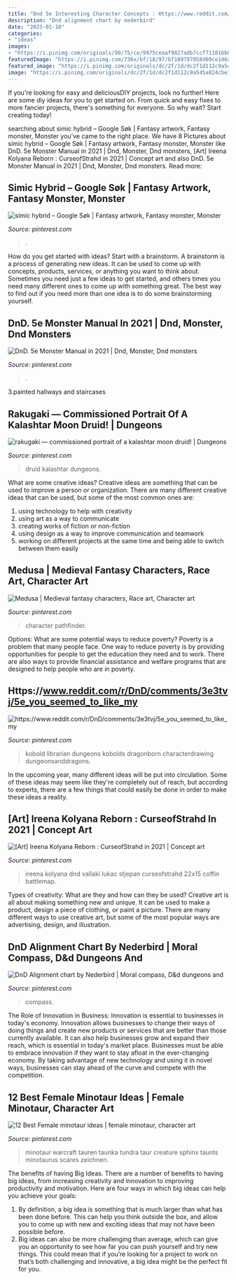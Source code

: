 ```yaml
---
title: "Dnd 5e Interesting Character Concepts : Https://www.reddit.com/r/dnd/comments/3e3tvj/5e_you_seemed_to_like_my"
description: "Dnd alignment chart by nederbird"
date: "2023-01-10"
categories:
- "ideas"
images:
- "https://i.pinimg.com/originals/99/75/ce/9975ceaaf9827adb7ccf711016b88ff4.png"
featuredImage: "https://i.pinimg.com/736x/bf/18/97/bf189797058d09ce146a9ef4749dbad6.jpg"
featured_image: "https://i.pinimg.com/originals/dc/2f/1d/dc2f1d112c9a545a824cbe105c993e25.png"
image: "https://i.pinimg.com/originals/dc/2f/1d/dc2f1d112c9a545a824cbe105c993e25.png"
---
```



If you're looking for easy and deliciousDIY projects, look no further! Here are some diy ideas for you to get started on. From quick and easy fixes to more fancier projects, there's something for everyone. So why wait? Start creating today!

	

		
searching about simic hybrid – Google Søk | Fantasy artwork, Fantasy monster, Monster you've came to the right place. We have 8 Pictures about simic hybrid – Google Søk | Fantasy artwork, Fantasy monster, Monster like DnD. 5e Monster Manual in 2021 | Dnd, Monster, Dnd monsters, [Art] Ireena Kolyana Reborn : CurseofStrahd in 2021 | Concept art and also DnD. 5e Monster Manual in 2021 | Dnd, Monster, Dnd monsters. Read more:
		
    
## Simic Hybrid – Google Søk | Fantasy Artwork, Fantasy Monster, Monster

<img loading=lazy src="https://i.pinimg.com/originals/dc/2f/1d/dc2f1d112c9a545a824cbe105c993e25.png" onerror="this.onerror=null;this.src='https://tse1.mm.bing.net/th?id=OIP.O2rP4EIOi3zfh0Uzbf5rCwHaE8&amp;pid=15.1';" alt="simic hybrid – Google Søk | Fantasy artwork, Fantasy monster, Monster">

_Source: pinterest.com_

>. 

	

How do you get started with ideas?
Start with a brainstorm. A brainstorm is a process of generating new ideas. It can be used to come up with concepts, products, services, or anything you want to think about. Sometimes you need just a few ideas to get started, and others times you need many different ones to come up with something great. The best way to find out if you need more than one idea is to do some brainstorming yourself.

    
## DnD. 5e Monster Manual In 2021 | Dnd, Monster, Dnd Monsters

<img loading=lazy src="https://i.pinimg.com/736x/d2/22/82/d222824c3b48d3a3828af682787d657d.jpg" onerror="this.onerror=null;this.src='https://tse4.mm.bing.net/th?id=OIP._ntIe9NPh0XcsASy6Ac0rwHaKF&amp;pid=15.1';" alt="DnD. 5e Monster Manual in 2021 | Dnd, Monster, Dnd monsters">

_Source: pinterest.com_

>. 

	

3.painted hallways and staircases

    
## Rakugaki — Commissioned Portrait Of A Kalashtar Moon Druid! | Dungeons

<img loading=lazy src="https://i.pinimg.com/736x/bf/18/97/bf189797058d09ce146a9ef4749dbad6.jpg" onerror="this.onerror=null;this.src='https://tse1.mm.bing.net/th?id=OIP.Td_DWFqEQoVZRXKXC_r6AAHaI9&amp;pid=15.1';" alt="rakugaki — commissioned portrait of a kalashtar moon druid! | Dungeons">

_Source: pinterest.com_

>druid kalashtar dungeons. 

	

What are some creative ideas?
Creative ideas are something that can be used to improve a person or organization. There are many different creative ideas that can be used, but some of the most common ones are: 
1. using technology to help with creativity 
2. using art as a way to communicate 
3. creating works of fiction or non-fiction 
4. using design as a way to improve communication and teamwork 
5. working on different projects at the same time and being able to switch between them easily 

    
## Medusa | Medieval Fantasy Characters, Race Art, Character Art

<img loading=lazy src="https://i.pinimg.com/originals/99/75/ce/9975ceaaf9827adb7ccf711016b88ff4.png" onerror="this.onerror=null;this.src='https://tse1.mm.bing.net/th?id=OIP.5_5WhB1rKj_O5X0RVNr8cgHaKM&amp;pid=15.1';" alt="Medusa | Medieval fantasy characters, Race art, Character art">

_Source: pinterest.com_

>character pathfinder. 

	

Options: What are some potential ways to reduce poverty?
Poverty is a problem that many people face. One way to reduce poverty is by providing opportunities for people to get the education they need and to work. There are also ways to provide financial assistance and welfare programs that are designed to help people who are in poverty.

    
## Https://www.reddit.com/r/DnD/comments/3e3tvj/5e_you_seemed_to_like_my

<img loading=lazy src="https://i.pinimg.com/originals/d6/ec/5e/d6ec5e6de4e576d72ba44b8f646c7781.png" onerror="this.onerror=null;this.src='https://tse4.mm.bing.net/th?id=OIP.5WCz_e8m9HUC6CgGdLPvwgHaHa&amp;pid=15.1';" alt="https://www.reddit.com/r/DnD/comments/3e3tvj/5e_you_seemed_to_like_my">

_Source: pinterest.com_

>kobold librarian dungeons kobolds dragonborn characterdrawing dungeonsanddragons. 

	

In the upcoming year, many different ideas will be put into circulation. Some of these ideas may seem like they're completely out of reach, but according to experts, there are a few things that could easily be done in order to make these ideas a reality.

    
## [Art] Ireena Kolyana Reborn : CurseofStrahd In 2021 | Concept Art

<img loading=lazy src="https://i.pinimg.com/736x/55/17/9f/55179f532cd49471b59b483628eff13e.jpg" onerror="this.onerror=null;this.src='https://tse2.mm.bing.net/th?id=OIP.2hxGz5EKR2AoHhaGvvQn0gHaHa&amp;pid=15.1';" alt="[Art] Ireena Kolyana Reborn : CurseofStrahd in 2021 | Concept art">

_Source: pinterest.com_

>ireena kolyana dnd vallaki lukac stjepan curseofstrahd 22x15 coffin battlemap. 

	

Types of creativity: What are they and how can they be used?
Creative art is all about making something new and unique. It can be used to make a product, design a piece of clothing, or paint a picture. There are many different ways to use creative art, but some of the most popular ways are advertising, design, and illustration.

    
## DnD Alignment Chart By Nederbird | Moral Compass, D&amp;d Dungeons And

<img loading=lazy src="https://i.pinimg.com/736x/79/30/2c/79302c5674c77412cbfa8dfff97b03fb.jpg" onerror="this.onerror=null;this.src='https://tse3.mm.bing.net/th?id=OIP.JvO3wVCpvFMcU2t9Uicn_AHaHa&amp;pid=15.1';" alt="DnD Alignment chart by Nederbird | Moral compass, D&amp;d dungeons and">

_Source: pinterest.com_

>compass. 

	

The Role of Innovation in Business:
Innovation is essential to businesses in today's economy. Innovation allows businesses to change their ways of doing things and create new products or services that are better than those currently available. It can also help businesses grow and expand their reach, which is essential in today's market place.
Businesses must be able to embrace innovation if they want to stay afloat in the ever-changing economy. By taking advantage of new technology and using it in novel ways, businesses can stay ahead of the curve and compete with the competition.

    
## 12 Best Female Minotaur Ideas | Female Minotaur, Character Art

<img loading=lazy src="https://i.pinimg.com/474x/d1/eb/f3/d1ebf35f7cdc5f6354d1effcb9907176.jpg" onerror="this.onerror=null;this.src='https://tse1.mm.bing.net/th?id=OIP.y7vJVHowFCg1qip_GtNPTwAAAA&amp;pid=15.1';" alt="12 Best Female minotaur ideas | female minotaur, character art">

_Source: pinterest.com_

>minotaur warcraft tauren taunka tundra taur creature sphinx taunts minotaurus scares zeichnen. 

	

The benefits of having Big Ideas.
There are a number of benefits to having big ideas, from increasing creativity and innovation to improving productivity and motivation. Here are four ways in which big ideas can help you achieve your goals: 
1. By definition, a big idea is something that is much larger than what has been done before. This can help you think outside the box, and allow you to come up with new and exciting ideas that may not have been possible before. 
2. Big ideas can also be more challenging than average, which can give you an opportunity to see how far you can push yourself and try new things. This could mean that if you’re looking for a project to work on that’s both challenging and innovative, a big idea might be the perfect fit for you. 

